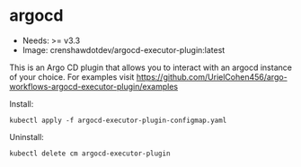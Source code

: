 <!-- This is an auto-generated file. DO NOT EDIT -->
# argocd

* Needs: >= v3.3
* Image: crenshawdotdev/argocd-executor-plugin:latest

This is an Argo CD plugin that allows you to interact with an argocd instance of your choice.
For examples visit https://github.com/UrielCohen456/argo-workflows-argocd-executor-plugin/examples


Install:

    kubectl apply -f argocd-executor-plugin-configmap.yaml

Uninstall:
	
    kubectl delete cm argocd-executor-plugin 
